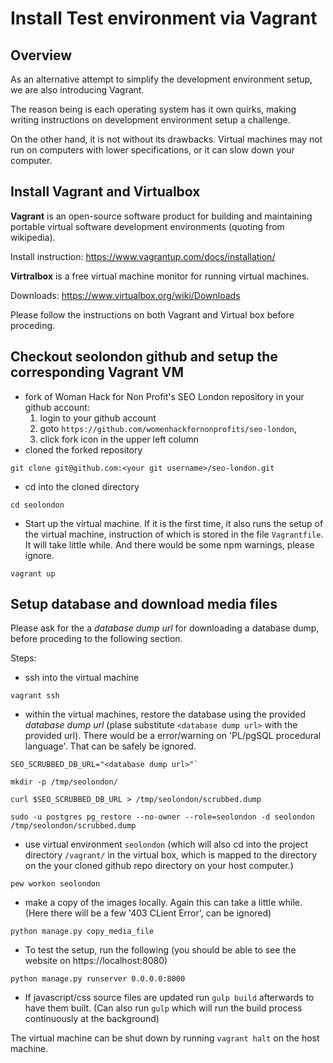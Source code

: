 # Install Test environment via Vagrant

## Overview

As an alternative attempt to simplify the development environment setup,
we are also introducing Vagrant.

The reason being is each operating system has it own quirks,
making writing instructions on development environment setup a challenge.

On the other hand, it is not without its drawbacks.  Virtual machines may not run on computers
with lower specifications, or it can slow down your computer.



## Install Vagrant and Virtualbox

**Vagrant** is an open-source software product for building and maintaining
portable virtual software development environments (quoting from wikipedia).

Install instruction:
https://www.vagrantup.com/docs/installation/

**Virtralbox** is a free virtual machine monitor for running virtual machines.

Downloads:
https://www.virtualbox.org/wiki/Downloads

Please follow the instructions on both Vagrant and Virtual box before proceding.



## Checkout seolondon github and setup the corresponding Vagrant VM


- fork of Woman Hack for Non Profit's SEO London repository in your github account:
   1. login to your github account
   2. goto `https://github.com/womenhackfornonprofits/seo-london`,
   3. click fork icon in the upper left column
- cloned the forked repository
```
git clone git@github.com:<your git username>/seo-london.git
```
- cd into the cloned directory
```
cd seolondon
```
- Start up the virtual machine.  If it is the first time, it also runs the setup of the virtual machine, instruction of which  is stored in the file `Vagrantfile`.  It will take little while.  And there would be some npm warnings, please ignore.
```
vagrant up
```


## Setup database and download media files

Please ask for the a *database dump url* for downloading a database dump, before proceding to the following section.

Steps:
- ssh into the virtual machine
```
vagrant ssh
```
- within the virtual machines, restore the database using the provided *database dump url* (plase substitute `<database dump url>` with the provided url).  There would be a error/warning on 'PL/pgSQL procedural language'.  That can be safely be ignored.
```
SEO_SCRUBBED_DB_URL="<database dump url>"`

mkdir -p /tmp/seolondon/

curl $SEO_SCRUBBED_DB_URL > /tmp/seolondon/scrubbed.dump

sudo -u postgres pg_restore --no-owner --role=seolondon -d seolondon /tmp/seolondon/scrubbed.dump
```

- use virtual environment `seolondon` (which will also cd into the project directory `/vagrant/` in the virtual box, which is mapped to the directory on the your cloned github repo directory on your host computer.)
```
pew workon seolondon
```
- make a copy of the images locally.  Again this can take a little while.  (Here there will be a few '403 CLient Error', can be ignored)
```
python manage.py copy_media_file
```

- To test the setup, run the following (you should be able to see the website on https://localhost:8080)
```
python manage.py runserver 0.0.0.0:8000
```

- If javascript/css source files are updated run `gulp build` afterwards to have them built.  (Can also run `gulp` which will run the build process continuously at the background)

The virtual machine can be shut down by running `vagrant halt` on the host machine.
